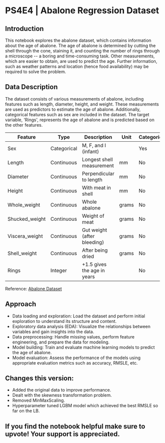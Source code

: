 # PS4E4 | Abalone Regression Dataset

## Introduction

This notebook explores the abalone dataset, which contains information about the age of abalone. The age of abalone is determined by cutting the shell through the cone, staining it, and counting the number of rings through a microscope -- a boring and time-consuming task. Other measurements, which are easier to obtain, are used to predict the age. Further information, such as weather patterns and location (hence food availability) may be required to solve the problem.

## Data Description

The dataset consists of various measurements of abalone, including features such as length, diameter, height, and weight. These measurements are used as predictors to estimate the age of abalone. Additionally, categorical features such as sex are included in the dataset. The target variable, 'Rings', represents the age of abalone and is predicted based on the other features.

| Feature         | Type       | Description                            | Unit         | Categorical |
|-----------------|------------|----------------------------------------|--------------|-------------|
| Sex             | Categorical| M, F, and I (infant)                   |              | Yes         |
| Length          | Continuous | Longest shell measurement              | mm           | No          |
| Diameter        | Continuous | Perpendicular to length                | mm           | No          |
| Height          | Continuous | With meat in shell                     | mm           | No          |
| Whole_weight    | Continuous | Whole abalone                          | grams        | No          |
| Shucked_weight  | Continuous | Weight of meat                         | grams        | No          |
| Viscera_weight  | Continuous | Gut weight (after bleeding)           | grams        | No          |
| Shell_weight    | Continuous | After being dried                      | grams        | No          |
| Rings           | Integer    | +1.5 gives the age in years           |              | No          |

Reference: [Abalone Dataset](https://archive.ics.uci.edu/dataset/1/abalone)

## Approach

- Data loading and exploration: Load the dataset and perform initial exploration to understand its structure and content.
- Exploratory data analysis (EDA): Visualize the relationships between variables and gain insights into the data.
- Data preprocessing: Handle missing values, perform feature engineering, and prepare the data for modeling.
- Model building: Train and evaluate machine learning models to predict the age of abalone.
- Model evaluation: Assess the performance of the models using appropriate evaluation metrics such as accuracy, RMSLE, etc.

## Changes this version:

- Added the original data to improve performance.
- Dealt with the skewness transformation problem.
- Removed MinMaxScaling.
- Hyperparameter tuned LGBM model which achieved the best RMSLE so far on the LB.

## If you find the notebook helpful make sure to upvote! Your support is appreciated.
